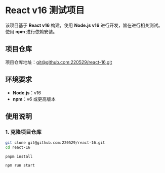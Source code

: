 # React v16 测试项目

该项目基于 **React v16** 构建，使用 **Node.js v16** 进行开发，旨在进行相关测试。使用 **npm** 进行依赖安装。

## 项目仓库

项目仓库地址：[git@github.com:220529/react-16.git](git@github.com:220529/react-16.git)

## 环境要求

- **Node.js**：v16
- **npm**：v6 或更高版本

## 使用说明

### 1. 克隆项目仓库

```bash
git clone git@github.com:220529/react-16.git
cd react-16
```

```
pnpm install
```

```
npm run start
```

